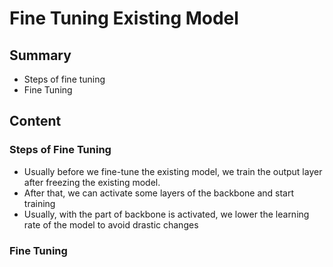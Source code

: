 # Fine Tuning Existing Model

## Summary

- Steps of fine tuning
- Fine Tuning

## Content

### Steps of Fine Tuning

- Usually before we fine-tune the existing model, we train the output layer
  after freezing the existing model.
- After that, we can activate some layers of the backbone and start training
- Usually, with the part of backbone is activated, we lower the learning rate of
  the model to avoid drastic changes

### Fine Tuning

```python

```
